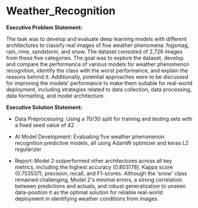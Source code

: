 # Weather_Recognition
**Executive Problem Statement:**

The task was to develop and evaluate deep learning models with different architectures to classify real images of five weather phenomena: fogsmag, rain, rime, sandstorm, and snow. The dataset consisted of 2,726 images from these five categories. The goal was to explore the dataset, develop and compare the performance of various models for weather phenomenon recognition, identify the class with the worst performance, and explain the reasons behind it. Additionally, potential approaches were to be discussed for improving the models' performance to make them suitable for real-world deployment, including strategies related to data collection, data processing, data formatting, and model architecture.

**Executive Solution Statement:**

- Data Preprocessing: Using a 70/30 split for training and testing sets with a fixed seed value of 42

- AI Model Development: Evaluating five weather phenomenon recognition predictive models, all using AdamW optimizer and keras L2 regularizer

- Report: Model 2 outperformed other architectures across all key metrics, including the highest accuracy (0.803178), Kappa score (0.753537), precision, recall, and F1-scores. Although the 'snow' class remained challenging, Model 2's minimal errors, a strong correlation between predictions and actuals, and robust generalization to unseen data-position it as the optimal solution for reliable real-world deployment in identifying weather conditions from images.
